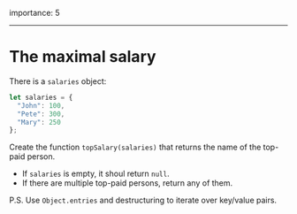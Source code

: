 importance: 5

---

# The maximal salary 

There is a `salaries` object:

```js
let salaries = {
  "John": 100,
  "Pete": 300,
  "Mary": 250
};
```

Create the function `topSalary(salaries)` that returns the name of the top-paid person.

- If `salaries` is empty, it shoul return `null`.
- If there are multiple top-paid persons, return any of them.

P.S. Use `Object.entries` and destructuring to iterate over key/value pairs.

